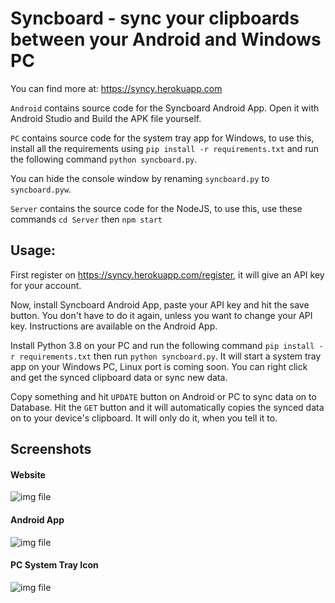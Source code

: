 # Syncboard - sync your clipboards between your Android and Windows PC

You can find more at: https://syncy.herokuapp.com

```Android``` contains source code for the Syncboard Android App. Open it with Android Studio and Build the APK file yourself.


```PC``` contains source code for the system tray app for Windows, to use this, install all the requirements using ```pip install -r requirements.txt``` and run the following command ```python syncboard.py```.


You can hide the console window by renaming ```syncboard.py``` to ```syncboard.pyw```.


```Server``` contains the source code for the NodeJS, to use this, use these commands ```cd Server``` then ```npm start```



## Usage:

First register on https://syncy.herokuapp.com/register, it will give an API key for your account.


Now, install Syncboard Android App, paste your API key and hit the save button. You don't have to do it again, unless you want to change your API key. Instructions are available on the Android App.


Install Python 3.8 on your PC and run the following command ```pip install -r requirements.txt``` then run ```python syncboard.py```. It will start a system tray app on your Windows PC, Linux port is coming soon. You can right click and get the synced clipboard data or sync new data.


Copy something and hit ```UPDATE``` button on Android or PC to sync data on to Database. Hit the ```GET``` button and it will automatically copies the synced data on to your device's clipboard. It will only do it, when you tell it to.


## Screenshots

#### Website

![img file](https://github.com/jaychandra6/syncboard/blob/main/screenshot.PNG)

#### Android App

![img file](https://github.com/jaychandra6/syncboard/blob/main/android_screenshot.jpg)

#### PC System Tray Icon
![img file](https://github.com/jaychandra6/syncboard/blob/main/pc_screenshot.PNG)
